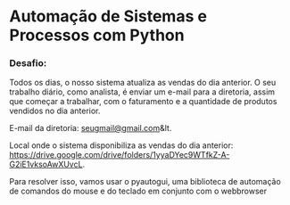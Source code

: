 # Automação de Sistemas e Processos com Python

### Desafio:
Todos os dias, o nosso sistema atualiza as vendas do dia anterior. O seu trabalho diário, como analista, é enviar um e-mail para a diretoria, assim que começar a trabalhar,
com o faturamento e a quantidade de produtos vendidos no dia anterior.

E-mail da diretoria: seugmail@gmail.com&lt.

Local onde o sistema disponibiliza as vendas do dia anterior: https://drive.google.com/drive/folders/1yyaDYec9WTfkZ-A-G2iE1vksoAwXUvcL.

Para resolver isso, vamos usar o pyautogui, uma biblioteca de automação de comandos do mouse e do teclado em conjunto com o webbrowser
